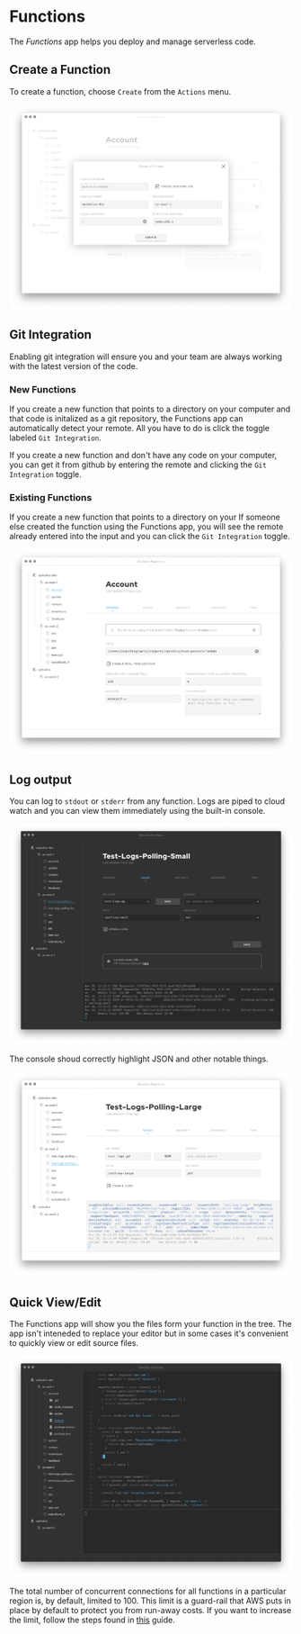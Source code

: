 # Functions

The _Functions_ app helps you deploy and manage serverless code.

## Create a Function

To create a function, choose `Create` from the `Actions` menu.

<img src="https://raw.githubusercontent.com/optoolco/docs/master/apps/functions/images/create.png"/>

## Git Integration

Enabling git integration will ensure you and your team are
always working with the latest version of the code.

### New Functions

If you create a new function that points to a directory on your
computer and that code is initalized as a git repository, the
Functions app can automatically detect your remote. All you have
to do is click the toggle labeled `Git Integration`.

If you create a new function and don't have any code on your
computer, you can get it from github by entering the remote
and clicking the `Git Integration` toggle.

### Existing Functions

If you create a new function that points to a directory on your
If someone else created the function using the Functions app,
you will see the remote already entered into the input and you
can click the `Git Integration` toggle.

<img src="https://raw.githubusercontent.com/optoolco/docs/master/apps/functions/images/view-general.png"/>

## Log output

You can log to `stdout` or `stderr` from any function. Logs are
piped to cloud watch and you can view them immediately using the
built-in console.

<img src="https://raw.githubusercontent.com/optoolco/docs/master/apps/functions/images/console.png"/>

The console shoud correctly highlight JSON and other notable things.

<img src="https://raw.githubusercontent.com/optoolco/docs/master/apps/functions/images/console-highlights.png"/>

## Quick View/Edit

The Functions app will show you the files form your function in
the tree. The app isn't inteneded to replace your editor but in
some cases it's convenient to quickly view or edit source files.

<img src="https://raw.githubusercontent.com/optoolco/docs/master/apps/functions/images/editor.png"/>

The total number of concurrent connections for all functions in
a particular region is, by default, limited to 100. This limit is
a guard-rail that AWS puts in place by default to protect you from
run-away costs. If you want to increase the limit, follow the steps
found in [this][0] guide.

[0]:http://docs.aws.amazon.com/lambda/latest/dg/concurrent-executions.html#increase-concurrent-executions-limit

